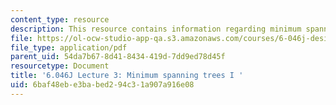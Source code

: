 ```yaml
---
content_type: resource
description: This resource contains information regarding minimum spanning trees I.
file: https://ol-ocw-studio-app-qa.s3.amazonaws.com/courses/6-046j-design-and-analysis-of-algorithms-spring-2012/6baf48ebe3babed294c31a907a916e08_MIT6_046JS12_lec03.pdf
file_type: application/pdf
parent_uid: 54da7b67-8d41-8434-419d-7dd9ed78d45f
resourcetype: Document
title: '6.046J Lecture 3: Minimum spanning trees I '
uid: 6baf48eb-e3ba-bed2-94c3-1a907a916e08
---
```

